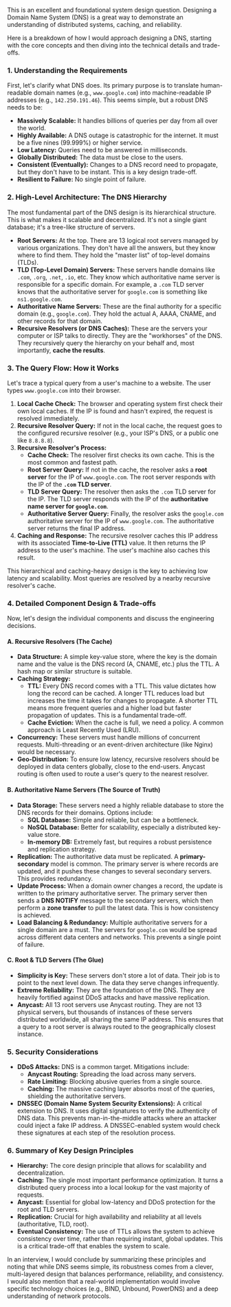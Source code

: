 This is an excellent and foundational system design question. Designing a Domain Name System (DNS) is a great way to demonstrate an understanding of distributed systems, caching, and reliability.

Here is a breakdown of how I would approach designing a DNS, starting with the core concepts and then diving into the technical details and trade-offs.

### 1. Understanding the Requirements

First, let's clarify what DNS does. Its primary purpose is to translate human-readable domain names (e.g., `www.google.com`) into machine-readable IP addresses (e.g., `142.250.191.46`). This seems simple, but a robust DNS needs to be:

* **Massively Scalable:** It handles billions of queries per day from all over the world.
* **Highly Available:** A DNS outage is catastrophic for the internet. It must be a five nines (99.999%) or higher service.
* **Low Latency:** Queries need to be answered in milliseconds.
* **Globally Distributed:** The data must be close to the users.
* **Consistent (Eventually):** Changes to a DNS record need to propagate, but they don't have to be instant. This is a key design trade-off.
* **Resilient to Failure:** No single point of failure.

### 2. High-Level Architecture: The DNS Hierarchy

The most fundamental part of the DNS design is its hierarchical structure. This is what makes it scalable and decentralized. It's not a single giant database; it's a tree-like structure of servers.

* **Root Servers:** At the top. There are 13 logical root servers managed by various organizations. They don't have all the answers, but they know where to find them. They hold the "master list" of top-level domains (TLDs).
* **TLD (Top-Level Domain) Servers:** These servers handle domains like `.com`, `.org`, `.net`, `.io`, etc. They know which authoritative name server is responsible for a specific domain. For example, a `.com` TLD server knows that the authoritative server for `google.com` is something like `ns1.google.com`.
* **Authoritative Name Servers:** These are the final authority for a specific domain (e.g., `google.com`). They hold the actual A, AAAA, CNAME, and other records for that domain.
* **Recursive Resolvers (or DNS Caches):** These are the servers your computer or ISP talks to directly. They are the "workhorses" of the DNS. They recursively query the hierarchy on your behalf and, most importantly, **cache the results**.

### 3. The Query Flow: How it Works

Let's trace a typical query from a user's machine to a website. The user types `www.google.com` into their browser.

1.  **Local Cache Check:** The browser and operating system first check their own local caches. If the IP is found and hasn't expired, the request is resolved immediately.
2.  **Recursive Resolver Query:** If not in the local cache, the request goes to the configured recursive resolver (e.g., your ISP's DNS, or a public one like `8.8.8.8`).
3.  **Recursive Resolver's Process:**
    * **Cache Check:** The resolver first checks its own cache. This is the most common and fastest path.
    * **Root Server Query:** If not in the cache, the resolver asks a **root server** for the IP of `www.google.com`. The root server responds with the IP of the **`.com` TLD server**.
    * **TLD Server Query:** The resolver then asks the `.com` TLD server for the IP. The TLD server responds with the IP of the **authoritative name server for `google.com`**.
    * **Authoritative Server Query:** Finally, the resolver asks the `google.com` authoritative server for the IP of `www.google.com`. The authoritative server returns the final IP address.
4.  **Caching and Response:** The recursive resolver caches this IP address with its associated **Time-to-Live (TTL)** value. It then returns the IP address to the user's machine. The user's machine also caches this result.

This hierarchical and caching-heavy design is the key to achieving low latency and scalability. Most queries are resolved by a nearby recursive resolver's cache.

### 4. Detailed Component Design & Trade-offs

Now, let's design the individual components and discuss the engineering decisions.

#### A. Recursive Resolvers (The Cache)

* **Data Structure:** A simple key-value store, where the key is the domain name and the value is the DNS record (A, CNAME, etc.) plus the TTL. A hash map or similar structure is suitable.
* **Caching Strategy:**
    * **TTL:** Every DNS record comes with a TTL. This value dictates how long the record can be cached. A longer TTL reduces load but increases the time it takes for changes to propagate. A shorter TTL means more frequent queries and a higher load but faster propagation of updates. This is a fundamental trade-off.
    * **Cache Eviction:** When the cache is full, we need a policy. A common approach is Least Recently Used (LRU).
* **Concurrency:** These servers must handle millions of concurrent requests. Multi-threading or an event-driven architecture (like Nginx) would be necessary.
* **Geo-Distribution:** To ensure low latency, recursive resolvers should be deployed in data centers globally, close to the end-users. Anycast routing is often used to route a user's query to the nearest resolver.

#### B. Authoritative Name Servers (The Source of Truth)

* **Data Storage:** These servers need a highly reliable database to store the DNS records for their domains. Options include:
    * **SQL Database:** Simple and reliable, but can be a bottleneck.
    * **NoSQL Database:** Better for scalability, especially a distributed key-value store.
    * **In-memory DB:** Extremely fast, but requires a robust persistence and replication strategy.
* **Replication:** The authoritative data must be replicated. A **primary-secondary** model is common. The primary server is where records are updated, and it pushes these changes to several secondary servers. This provides redundancy.
* **Update Process:** When a domain owner changes a record, the update is written to the primary authoritative server. The primary server then sends a **DNS NOTIFY** message to the secondary servers, which then perform a **zone transfer** to pull the latest data. This is how consistency is achieved.
* **Load Balancing & Redundancy:** Multiple authoritative servers for a single domain are a must. The servers for `google.com` would be spread across different data centers and networks. This prevents a single point of failure.

#### C. Root & TLD Servers (The Glue)

* **Simplicity is Key:** These servers don't store a lot of data. Their job is to point to the next level down. The data they serve changes infrequently.
* **Extreme Reliability:** They are the foundation of the DNS. They are heavily fortified against DDoS attacks and have massive replication.
* **Anycast:** All 13 root servers use Anycast routing. They are not 13 physical servers, but thousands of instances of these servers distributed worldwide, all sharing the same IP address. This ensures that a query to a root server is always routed to the geographically closest instance.

### 5. Security Considerations

* **DDoS Attacks:** DNS is a common target. Mitigations include:
    * **Anycast Routing:** Spreading the load across many servers.
    * **Rate Limiting:** Blocking abusive queries from a single source.
    * **Caching:** The massive caching layer absorbs most of the queries, shielding the authoritative servers.
* **DNSSEC (Domain Name System Security Extensions):** A critical extension to DNS. It uses digital signatures to verify the authenticity of DNS data. This prevents man-in-the-middle attacks where an attacker could inject a fake IP address. A DNSSEC-enabled system would check these signatures at each step of the resolution process.

### 6. Summary of Key Design Principles

* **Hierarchy:** The core design principle that allows for scalability and decentralization.
* **Caching:** The single most important performance optimization. It turns a distributed query process into a local lookup for the vast majority of requests.
* **Anycast:** Essential for global low-latency and DDoS protection for the root and TLD servers.
* **Replication:** Crucial for high availability and reliability at all levels (authoritative, TLD, root).
* **Eventual Consistency:** The use of TTLs allows the system to achieve consistency over time, rather than requiring instant, global updates. This is a critical trade-off that enables the system to scale.

In an interview, I would conclude by summarizing these principles and noting that while DNS seems simple, its robustness comes from a clever, multi-layered design that balances performance, reliability, and consistency. I would also mention that a real-world implementation would involve specific technology choices (e.g., BIND, Unbound, PowerDNS) and a deep understanding of network protocols.